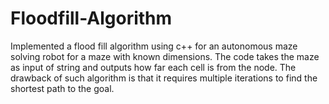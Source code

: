 # Floodfill-Algorithm
Implemented a flood fill algorithm using c++ for an autonomous maze solving robot for a maze with known dimensions. The code takes the maze as input of string and outputs how far each cell is from the node. The drawback of such algorithm is that it requires multiple iterations to find the shortest path to the goal.
